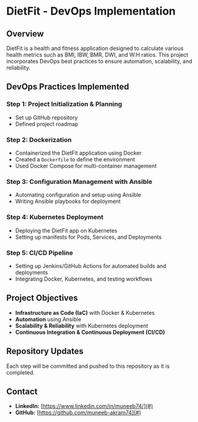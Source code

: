 # DietFit - DevOps Implementation

## Overview
DietFit is a health and fitness application designed to calculate various health metrics such as BMI, IBW, BMR, DWI, and W:H ratios. This project incorporates DevOps best practices to ensure automation, scalability, and reliability.

## DevOps Practices Implemented

###  Step 1: Project Initialization & Planning
- Set up GitHub repository
- Defined project roadmap

###  Step 2: Dockerization
- Containerized the DietFit application using Docker
- Created a `Dockerfile` to define the environment
- Used Docker Compose for multi-container management

###  Step 3: Configuration Management with Ansible
- Automating configuration and setup using Ansible
- Writing Ansible playbooks for deployment

###  Step 4: Kubernetes Deployment
- Deploying the DietFit app on Kubernetes
- Setting up manifests for Pods, Services, and Deployments

###  Step 5: CI/CD Pipeline
- Setting up Jenkins/GitHub Actions for automated builds and deployments
- Integrating Docker, Kubernetes, and testing workflows

## Project Objectives
- **Infrastructure as Code (IaC)** with Docker & Kubernetes
- **Automation** using Ansible
- **Scalability & Reliability** with Kubernetes deployment
- **Continuous Integration & Continuous Deployment (CI/CD)**

## Repository Updates
Each step will be committed and pushed to this repository as it is completed.

## Contact
- **LinkedIn:** [https://www.linkedin.com/in/muneeb74/](#)
- **GitHub:** [https://github.com/muneeb-akram74](#)

